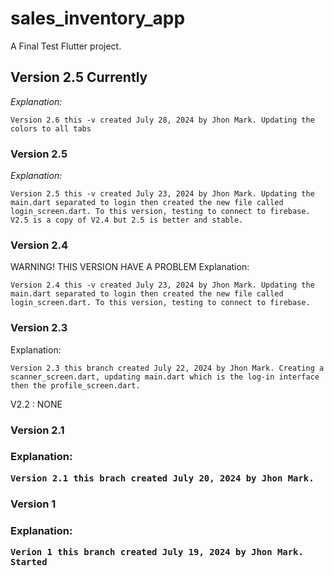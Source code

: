 # sales_inventory_app

A Final Test Flutter project.


## Version 2.5 Currently 

<i>Explanation:</i> 

    Version 2.6 this -v created July 28, 2024 by Jhon Mark. Updating the colors to all tabs

### Version 2.5

<i>Explanation:</i> 

    Version 2.5 this -v created July 23, 2024 by Jhon Mark. Updating the main.dart separated to login then created the new file called login_screen.dart. To this version, testing to connect to firebase. V2.5 is a copy of V2.4 but 2.5 is better and stable. 



<h3>Version 2.4</h3> WARNING! THIS VERSION HAVE A PROBLEM 
Explanation: 

    Version 2.4 this -v created July 23, 2024 by Jhon Mark. Updating the main.dart separated to login then created the new file called login_screen.dart. To this version, testing to connect to firebase. 



<h3>Version 2.3</h3> 
Explanation:  

    Version 2.3 this branch created July 22, 2024 by Jhon Mark. Creating a scanner_screen.dart, updating main.dart which is the log-in interface then the profile_screen.dart. 


V2.2 : NONE


<h3>Version 2.1<h3>
Explanation: 
    
    Version 2.1 this brach created July 20, 2024 by Jhon Mark. 


<h3>Version 1<h3>
Explanation: 
    
    Verion 1 this branch created July 19, 2024 by Jhon Mark. Started 
